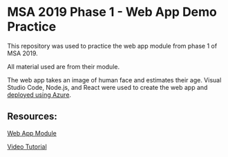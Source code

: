 # MSA 2019 Phase 1 - Web App Demo Practice
This repository was used to practice the web app module from phase 1 of MSA 2019. 

All material used are from their module.

The web app takes an image of human face and estimates their age. Visual Studio Code, Node.js, and React were used to create the web app and [deployed using Azure](https://how-old-msa-phase1.azurewebsites.net/).

## Resources:
[Web App Module](https://github.com/NZMSA/2019-Phase-1/tree/master/Web%20App)

[Video Tutorial](https://www.youtube.com/watch?v=8tmeZ8oh_pA&list=PLYCDbAy3AHGae70ISO9hXB3xVXqAwxVBp&index=3&t=0s)
